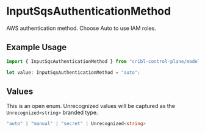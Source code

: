 # InputSqsAuthenticationMethod

AWS authentication method. Choose Auto to use IAM roles.

## Example Usage

```typescript
import { InputSqsAuthenticationMethod } from "cribl-control-plane/models";

let value: InputSqsAuthenticationMethod = "auto";
```

## Values

This is an open enum. Unrecognized values will be captured as the `Unrecognized<string>` branded type.

```typescript
"auto" | "manual" | "secret" | Unrecognized<string>
```